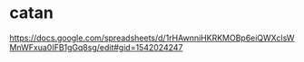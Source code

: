 # catan

https://docs.google.com/spreadsheets/d/1rHAwnniHKRKMOBp6eiQWXclsWMnWFxua0IFB1gGq8sg/edit#gid=1542024247
